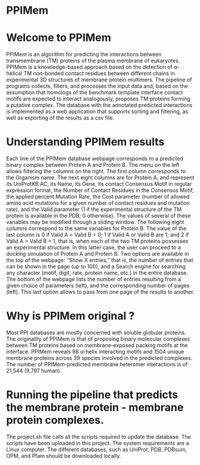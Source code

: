 # PPIMem
# Welcome to PPIMem

PPIMem is an algorithm for predicting the interactions between transmembrane (TM) proteins of the plasma membrane of eukaryotes.
PPIMem is a knowledge-based approach based on the detection of α-helical TM non-bonded contact residues between different chains in experimental 3D structures of membrane protein multimers. The pipeline of programs collects, filters, and processes the input data and, based on the assumption that homologs of the benchmark template interface contact motifs are expected to interact analogously, proposes TM proteins forming a putative complex. The database with the annotated predicted interactions is implemented as a web application that supports sorting and filtering, as well as exporting of the results as a csv file.


# Understanding PPIMem results

Each line of the PPIMem database webpage corresponds to a predicted binary complex between Protein A and Protein B. The menu on the left allows filtering the columns on the right. The first column corresponds to the Organism name. The next eight columns are for Protein A, and represent its UniProtKB AC, its Name, its Gene, its contact Consensus Motif in regular expression format, the Number of Contact Residues in the Consensus Motif, the applied percent Mutation Rate, the Cost parameter (number of allowed amino acid mutations for a given number of contact residues and mutation rate), and the Valid parameter (1 if the experimental structure of the TM protein is available in the PDB; 0 otherwise). The values of several of these variables may be modified through a sliding window. The following eight columns correspond to the same variables for Protein B. The value of the last column is 0 if Valid A = Valid B = 0; 1 if Valid A or Valid B are 1; and 2 if Valid A = Valid B = 1, that is, when each of the two TM proteins possesses an experimental structure. In this latter case, the user can proceed to a docking simulation of Protein A and Protein B. Two options are available in the top of the webpage: “Show X entries,” that is, the number of entries that can be shown in the page (up to 100), and a Search engine for searching any character (motif, digit, rate, protein name, etc.) in the entire database. The bottom of the webpage lists the number of entries resulting from a given choice of parameters (left), and the corresponding number of pages (left). This last option allows to pass from one page of the results to another.


# Why is PPIMem original ?

Most PPI databases are mostly concerned with soluble globular proteins. The originality of PPIMem is that of proposing binary molecular complexes between TM proteins based on membrane-exposed packing motifs at the interface. PPIMem reveals 98 α-helix interacting motifs and 1504 unique membrane proteins across 39 species involved in the predicted complexes. The number of PPIMem-predicted membrane heteromer interactions is of 21,544 (9,797 human).


# Running the pipeline that predicts the membrane protein - membrane protein complexes.  

The project.sh file calls all the scripts required to update the database. The scripts have been uploaded in this project. The system requirements are a Linux computer.
The different databases, such as UniProt, PDB, PDBsum, OPM, and Pfam should be downloaded locally.
